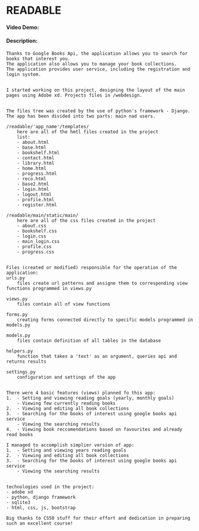 # READABLE #
#### Video Demo:
#### Description:
    
    Thanks to Google Books Api, the application allows you to search for books that interest you.
    The application also allows you to manage your book collections.
    The application provides user service, including the registration and login system.


    I started working on this project, designing the layout of the main pages using Adobe xd. Projects files in /webdesign.


    The files tree was created by the use of python's framework - Django.
    The app has been divided into two parts: main nad users. 

    /readable/'app_name'/templates/ 
        here are all of the hmtl files created in the project
        list:
        - about.html
        - base.html
        - bookshelf.html
        - contact.html
        - library.html
        - home.html
        - progress.html
        - reco.html
        - base2.html
        - login.html
        - logout.html
        - profile.html
        - register.html

    /readable/main/static/main/
        here are all of the css files created in the project
        - about.css
        - bookshelf.css
        - login.css
        - main_login.css
        - profile.css
        - progress.css  


    Files (created or modified) responsible for the operation of the application:
    urls.py
        files create url patterns and assigne them to corresponding view functions programmed in views.py

    views.py
        files contain all of view functions

    forms.py
        creating forms connected directly to specific models programmed in models.py

    models.py
        files contain definition of all tables in the database

    helpers.py
        function that takes a 'text' as an argument, queries api and returns results
    
    settings.py
        configuration and settings of the app


    There were 4 basic features (views) planned fo this app:
    1.  - Setting and viewing reading goals (yearly, monthly goals)
        - Viewing few currently reading books
    2.  - Viewing and editing all book collections
    3.  - Searching for the books of interest using google books api service
        - Viewing the searching results
    4.  - Viewing book reccomendations based on favourites and already read books

    I managed to accomplish simplier version of app:
    1.  - Setting and viewing years reading goals
    2.  - Viewing and editing all book collections
    3.  - Searching for the books of interest using google books api service
        - Viewing the searching results


    technologies used in the project:
    - adobe xd
    - python, django framework
    - sqlite3
    - html, css, js, bootstrap
    
    Big thanks to CS50 stuff for their effort and dedication in preparing such an excellent course!